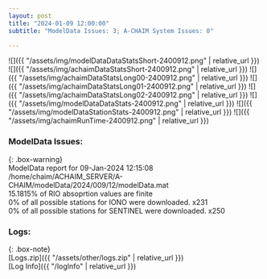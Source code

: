 ```yaml
---
layout: post
title: "2024-01-09 12:00:00"
subtitle: "ModelData Issues: 3; A-CHAIM System Issues: 0"

---
```


![]({{ "/assets/img/modelDataDataStatsShort-2400912.png" | relative_url }})
![]({{ "/assets/img/achaimDataStatsShort-2400912.png" | relative_url }})
![]({{ "/assets/img/achaimDataStatsLong00-2400912.png" | relative_url }})
![]({{ "/assets/img/achaimDataStatsLong01-2400912.png" | relative_url }})
![]({{ "/assets/img/achaimDataStatsLong02-2400912.png" | relative_url }})
![]({{ "/assets/img/modelDataDataStats-2400912.png" | relative_url }})
![]({{ "/assets/img/modelDataStationStats-2400912.png" | relative_url }})
![]({{ "/assets/img/achaimRunTime-2400912.png" | relative_url }})


### ModelData Issues:  
  
{: .box-warning}  
 ModelData report for 09-Jan-2024 12:15:08   
 /home/chaim/ACHAIM_SERVER/A-CHAIM/modelData/2024/009/12/modelData.mat   
 15.1815% of RIO absoprtion values are finite   
 0% of all possible stations for IONO were downloaded. x231   
 0% of all possible stations for SENTINEL were downloaded. x250   
  


### Logs:  
  
{: .box-note}  
[Logs.zip]({{ "/assets/other/logs.zip" | relative_url }})  
[Log Info]({{ "/logInfo" | relative_url }})  

